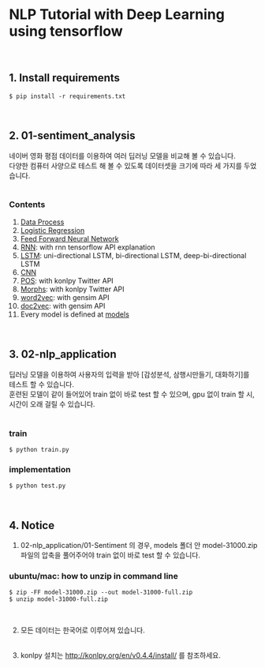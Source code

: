 # NLP Tutorial with Deep Learning using tensorflow

<br />

## 1. Install requirements

```
$ pip install -r requirements.txt
```

<br />

## 2. 01-sentiment_analysis

네이버 영화 평점 데이터를 이용하여 여러 딥러닝 모델을 비교해 볼 수 있습니다.<br />
다양한 컴퓨터 사양으로 테스트 해 볼 수 있도록 데이터셋을 크기에 따라 세 가지를 두었습니다.<br /><br />

### Contents
01. [Data Process](https://github.com/Bricoler/nlp-tensorflow/blob/master/01-sentiment_analysis/01-data_process.ipynb)
02. [Logistic Regression](https://github.com/Bricoler/nlp-tensorflow/blob/master/01-sentiment_analysis/02-logistic_regression.ipynb)
03. [Feed Forward Neural Network](https://github.com/Bricoler/nlp-tensorflow/blob/master/01-sentiment_analysis/03-three_layer_net.ipynb)
04. [RNN](https://github.com/Bricoler/nlp-tensorflow/blob/master/01-sentiment_analysis/04-RNN.ipynb): with rnn tensorflow API explanation
05. [LSTM](https://github.com/Bricoler/nlp-tensorflow/blob/master/01-sentiment_analysis/05-LSTM.ipynb): uni-directional LSTM, bi-directional LSTM, deep-bi-directional LSTM
06. [CNN](https://github.com/Bricoler/nlp-tensorflow/blob/master/01-sentiment_analysis/06-CNN.ipynb)
07. [POS](https://github.com/Bricoler/nlp-tensorflow/blob/master/01-sentiment_analysis/07-POS.ipynb): with konlpy Twitter API
08. [Morphs](https://github.com/Bricoler/nlp-tensorflow/blob/master/01-sentiment_analysis/08-Morphs.ipynb): with konlpy Twitter API
09. [word2vec](https://github.com/Bricoler/nlp-tensorflow/blob/master/01-sentiment_analysis/09-word2vec.ipynb): with gensim API
10. [doc2vec](https://github.com/Bricoler/nlp-tensorflow/blob/master/01-sentiment_analysis/10-doc2vec.ipynb): with gensim API
11. Every model is defined at [models](https://github.com/Bricoler/nlp-tensorflow/blob/master/01-sentiment_analysis/models.py)

<br />

## 3. 02-nlp_application

딥러닝 모델을 이용하여 사용자의 입력을 받아 [감성분석, 삼행시만들기, 대화하기]를 테스트 할 수 있습니다.<br />
훈련된 모델이 같이 들어있어 train 없이 바로 test 할 수 있으며, gpu 없이 train 할 시, 시간이 오래 걸릴 수 있습니다.<br /><br />

### train

```
$ python train.py
```

### implementation

```
$ python test.py
```

<br />

## 4. Notice
1. 02-nlp_application/01-Sentiment 의 경우, models 폴더 안 model-31000.zip 파일의 압축을 풀어주어야 train 없이 바로 test 할 수 있습니다.<br />
### ubuntu/mac: how to unzip in command line
```
$ zip -FF model-31000.zip --out model-31000-full.zip
$ unzip model-31000-full.zip
```

<br />

2. 모든 데이터는 한국어로 이루어져 있습니다.<br /><br />

3. konlpy 설치는 <href>http://konlpy.org/en/v0.4.4/install/</href> 를 참조하세요.<br /><br />
